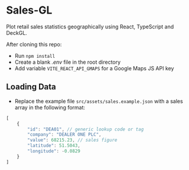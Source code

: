 # Sales-GL

Plot retail sales statistics geographically using React, TypeScript and DeckGL.

After cloning this repo:

- Run `npm install`
- Create a blank *.env* file in the root directory
- Add variable `VITE_REACT_API_GMAPS` for a Google Maps JS API key

## Loading Data

- Replace the example file `src/assets/sales.example.json` with a sales array in the following format:

```js
[
    {
        "id": "DEA01", // generic lookup code or tag
        "company": "DEALER ONE PLC",
        "value": 68215.23, // sales figure
        "latitude": 51.5043,
        "longitude": -0.0829
    }
]
```
